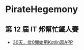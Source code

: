 # PirateHegemony

## 第 12 屆 IT 邦幫忙鐵人賽
* [30天，從0開始用Kotlin寫APP](https://ithelp.ithome.com.tw/users/20125435/ironman/2967)
